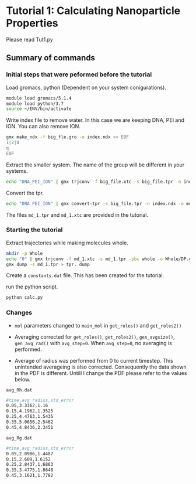 # Tutorial 1: Calculating Nanoparticle Properties

Please read Tut1.py

## Summary of commands

### Initial steps that were peformed before the tutorial
Load gromacs, python (Dependent on your system conigurations).
```bash
module load gromacs/5.1.4
module load python/3.7
source ~/ENV/bin/activate
```

Write index file to remove water. In this case we are keeping DNA, PEI and ION. You can also remove ION.
```bash 
gmx make_ndx -f big_fle.gro -o index.ndx << EOF
1|2|8
q
EOF
```
Extract the smaller system. The name of the group will be different in your systems.

```bash
echo "DNA_PEI_ION" | gmx trjconv -f big_file.xtc -s big_file.tpr -n index.ndx -o md_1.xtc
``` 

Convert the tpr.

```bash
echo "DNA_PEI_ION" | gmx convert-tpr -s big_file.tpr -n index.ndx -o md_1.tpr
``` 

The files `md_1.tpr` and `md_1.xtc` are provided in the tutorial.

### Starting the tutorial

Extract trajectories while making molecules whole.

```bash
mkdir -p Whole
echo "0" | gmx trjconv -f md_1.xtc -s md_1.tpr -pbc whole -o Whole/DP.gro -sep
gmx dump -s md_1.tpr > tpr. dump
```

Create a `constants.dat` file. This has been created for the tutorial.

run the python script.
```bash
python calc.py
```


### Changes

- `mol` parameters changed to `main_mol` in `get_roles()` and `get_roles2()`

- Averaging corrected for `get_roles()`, `get_roles2()`, `gen_avgsize()`, `gen_avg_rad()` with `avg_step=0`. When `avg_step=0`, no averaging is performed.

- Average of radius was performed from 0 to current timestep. This unintended averageing is also corrected. Consequently the data shown in the PDF is different. Untill I change the PDF please refer to the values below.

`avg_Rh.dat`

```bash
#time,avg_radius,std_error
0.05,3.3362,1.16
0.15,4.1962,1.3525
0.25,4.4763,1.5435
0.35,5.0656,2.5462
0.45,4.8436,2.3451
```

`avg_Rg.dat`

```bash
#time,avg_radius,std_error
0.05,2.0986,1.4487
0.15,2.609,1.6152
0.25,2.8437,1.6863
0.35,3.4775,1.8648
0.45,3.1621,1.7782
```


 
